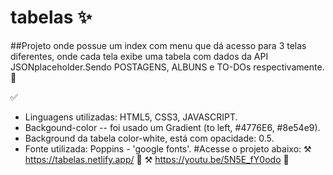 # tabelas ✨

##Projeto onde possue um index com menu que dá acesso para 3 telas diferentes, onde cada tela exibe uma tabela com dados da API JSONplaceholder.Sendo POSTAGENS, ALBUNS e TO-DOs respectivamente. 🎲

✅
 - Linguagens utilizadas: HTML5, CSS3, JAVASCRIPT.
 - Backgound-color -- foi usado um Gradient (to left, #4776E6, #8e54e9).
 - Background da tabela color-white, está com opacidade: 0.5.
 - Fonte utilizada: Poppins - 'google fonts'.
 #Acesse o projeto abaixo:
⚒️ https://tabelas.netlify.app/ 💜
⚒️ https://youtu.be/5N5E_fY0odo 💜

